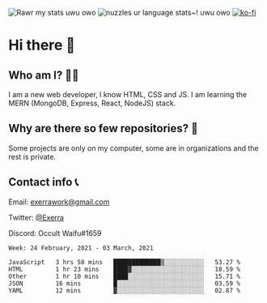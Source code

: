 ![Rawr my stats uwu owo](https://github-readme-stats.vercel.app/api?username=Exerra&show_icons=true&theme=buefy)
![nuzzles ur language stats~! uwu owo](https://github-readme-stats.vercel.app/api/top-langs/?username=Exerra&layout=compact)
[![ko-fi](https://www.ko-fi.com/img/githubbutton_sm.svg)](https://ko-fi.com/X8X130H96)
# Hi there 👋
## Who am I? 🙋‍♀️
I am a new web developer, I know HTML, CSS and JS. I am learning the MERN (MongoDB, Express, React, NodeJS) stack.
## Why are there so few repositories? 🤔
Some projects are only on my computer, some are in organizations and the rest is private.
## Contact info 📞
Email: [exerrawork@gmail.com](mailto:exerrawork@gmail.com)

Twitter: [@Exerra](https://twitter.com/exerra)

Discord: Occult Waifu#1659

<!--START_SECTION:waka-->
```text
Week: 24 February, 2021 - 03 March, 2021

JavaScript   3 hrs 58 mins   █████████████▒░░░░░░░░░░░   53.27 % 
HTML         1 hr 23 mins    ████▓░░░░░░░░░░░░░░░░░░░░   18.59 % 
Other        1 hr 10 mins    ████░░░░░░░░░░░░░░░░░░░░░   15.71 % 
JSON         16 mins         █░░░░░░░░░░░░░░░░░░░░░░░░   03.59 % 
YAML         12 mins         ▓░░░░░░░░░░░░░░░░░░░░░░░░   02.87 % 
```
<!--END_SECTION:waka-->

